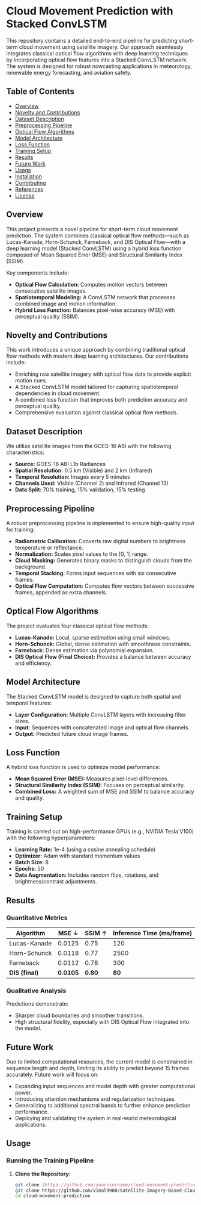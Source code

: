 # Cloud Movement Prediction with Stacked ConvLSTM

This repository contains a detailed end-to-end pipeline for predicting short-term cloud movement using satellite imagery. Our approach seamlessly integrates classical optical flow algorithms with deep learning techniques by incorporating optical flow features into a Stacked ConvLSTM network. The system is designed for robust nowcasting applications in meteorology, renewable energy forecasting, and aviation safety.

## Table of Contents
- [Overview](#overview)
- [Novelty and Contributions](#novelty-and-contributions)
- [Dataset Description](#dataset-description)
- [Preprocessing Pipeline](#preprocessing-pipeline)
- [Optical Flow Algorithms](#optical-flow-algorithms)
- [Model Architecture](#model-architecture)
- [Loss Function](#loss-function)
- [Training Setup](#training-setup)
- [Results](#results)
- [Future Work](#future-work)
- [Usage](#usage)
- [Installation](#installation)
- [Contributing](#contributing)
- [References](#references)
- [License](#license)

## Overview
This project presents a novel pipeline for short-term cloud movement prediction. The system combines classical optical flow methods—such as Lucas-Kanade, Horn-Schunck, Farneback, and DIS Optical Flow—with a deep learning model (Stacked ConvLSTM) using a hybrid loss function composed of Mean Squared Error (MSE) and Structural Similarity Index (SSIM).

Key components include:
- **Optical Flow Calculation:** Computes motion vectors between consecutive satellite images.
- **Spatiotemporal Modeling:** A ConvLSTM network that processes combined image and motion information.
- **Hybrid Loss Function:** Balances pixel-wise accuracy (MSE) with perceptual quality (SSIM).

## Novelty and Contributions
This work introduces a unique approach by combining traditional optical flow methods with modern deep learning architectures. Our contributions include:
- Enriching raw satellite imagery with optical flow data to provide explicit motion cues.
- A Stacked ConvLSTM model tailored for capturing spatiotemporal dependencies in cloud movement.
- A combined loss function that improves both prediction accuracy and perceptual quality.
- Comprehensive evaluation against classical optical flow methods.

## Dataset Description
We utilize satellite images from the GOES-16 ABI with the following characteristics:
- **Source:** GOES-16 ABI L1b Radiances  
- **Spatial Resolution:** 0.5 km (Visible) and 2 km (Infrared)  
- **Temporal Resolution:** Images every 5 minutes  
- **Channels Used:** Visible (Channel 2) and Infrared (Channel 13)  
- **Data Split:** 70% training, 15% validation, 15% testing

## Preprocessing Pipeline
A robust preprocessing pipeline is implemented to ensure high-quality input for training:
- **Radiometric Calibration:** Converts raw digital numbers to brightness temperature or reflectance.
- **Normalization:** Scales pixel values to the [0, 1] range.
- **Cloud Masking:** Generates binary masks to distinguish clouds from the background.
- **Temporal Stacking:** Forms input sequences with six consecutive frames.
- **Optical Flow Computation:** Computes flow vectors between successive frames, appended as extra channels.

## Optical Flow Algorithms
The project evaluates four classical optical flow methods:
- **Lucas-Kanade:** Local, sparse estimation using small windows.
- **Horn-Schunck:** Global, dense estimation with smoothness constraints.
- **Farneback:** Dense estimation via polynomial expansion.
- **DIS Optical Flow (Final Choice):** Provides a balance between accuracy and efficiency.

## Model Architecture
The Stacked ConvLSTM model is designed to capture both spatial and temporal features:
- **Layer Configuration:** Multiple ConvLSTM layers with increasing filter sizes.
- **Input:** Sequences with concatenated image and optical flow channels.
- **Output:** Predicted future cloud image frames.

## Loss Function
A hybrid loss function is used to optimize model performance:
- **Mean Squared Error (MSE):** Measures pixel-level differences.
- **Structural Similarity Index (SSIM):** Focuses on perceptual similarity.
- **Combined Loss:** A weighted sum of MSE and SSIM to balance accuracy and quality.

## Training Setup
Training is carried out on high-performance GPUs (e.g., NVIDIA Tesla V100) with the following hyperparameters:
- **Learning Rate:** 1e-4 (using a cosine annealing schedule)
- **Optimizer:** Adam with standard momentum values
- **Batch Size:** 8
- **Epochs:** 50
- **Data Augmentation:** Includes random flips, rotations, and brightness/contrast adjustments.

## Results
### Quantitative Metrics
| Algorithm       | MSE ↓   | SSIM ↑ | Inference Time (ms/frame) |
|-----------------|---------|--------|---------------------------|
| Lucas-Kanade    | 0.0125  | 0.75   | 120                       |
| Horn-Schunck    | 0.0118  | 0.77   | 2500                      |
| Farneback       | 0.0112  | 0.78   | 300                       |
| **DIS (final)** | **0.0105**  | **0.80**   | **80**                        |

### Qualitative Analysis
Predictions demonstrate:
- Sharper cloud boundaries and smoother transitions.
- High structural fidelity, especially with DIS Optical Flow integrated into the model.

## Future Work
Due to limited computational resources, the current model is constrained in sequence length and depth, limiting its ability to predict beyond 15 frames accurately. Future work will focus on:
- Expanding input sequences and model depth with greater computational power.
- Introducing attention mechanisms and regularization techniques.
- Generalizing to additional spectral bands to further enhance prediction performance.
- Deploying and validating the system in real-world meteorological applications.

## Usage
### Running the Training Pipeline
1. **Clone the Repository:**
   ```bash
   git clone [https://github.com/yourusername/cloud-movement-prediction](https://github.com/Vimal9900/Satellite-Imagery-Based-Cloud-Detection-and-Movement-Prediction).git
   git clone https://github.com/Vimal9900/Satellite-Imagery-Based-Cloud-Detection-and-Movement-Prediction.git
   cd cloud-movement-prediction
